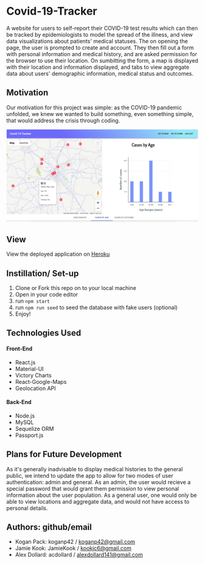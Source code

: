 # Covid-19-Tracker
A website for users to self-report their COVID-19 test results which can then be tracked by epidemiologists to model the spread of the illness, and view data visualizations about patients' medical statuses. The on opening the page, the user is prompted to create and account. They then fill out a form with personal information and medical history, and are asked permission for the browser to use their location. On sumbitting the form, a map is displayed with their location and information displayed, and tabs to view aggregate data about users' demographic information, medical status and outcomes. 

## Motivation
Our motivation for this project was simple: as the COVID-19 pandemic unfolded, we knew we wanted to build something, even something simple, that would address the crisis through coding. 

![](images/screenshot2.png)

## View
View the deployed application on [Heroku](https://shrouded-reaches-41007.herokuapp.com/)

## Instillation/ Set-up
1. Clone or Fork this repo on to your local machine
2. Open in your code editor
3. run `npm start`
4. run `npm run seed` to seed the database with fake users (optional)
5. Enjoy!

## Technologies Used
#### Front-End
* React.js
* Material-UI
* Victory Charts
* React-Google-Maps
* Geolocation API

#### Back-End
* Node.js
* MySQL
* Sequelize ORM
* Passport.js

## Plans for Future Development
As it's generally inadvisable to display medical histories to the general public, we intend to update the app to allow for two modes of user authentication: admin and general. As an admin, the user would recieve a special password that would grant them permission to view personal information about the user population. As a general user, one would only be able to view locations and aggregate data, and would not have access to personal details. 

## Authors: github/email
* Kogan Pack: koganp42 / koganp42@gmail.com
* Jamie Kook: JamieKook / kookjc6@gmail.com
* Alex Dollard: acdollard / alexdollard141@gmail.com
